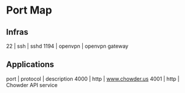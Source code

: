 # Port Map

## Infras

22 | ssh | sshd
1194 | openvpn | openvpn gateway

## Applications
port | protocol | description
4000 | http | www.chowder.us
4001 | http | Chowder API service
